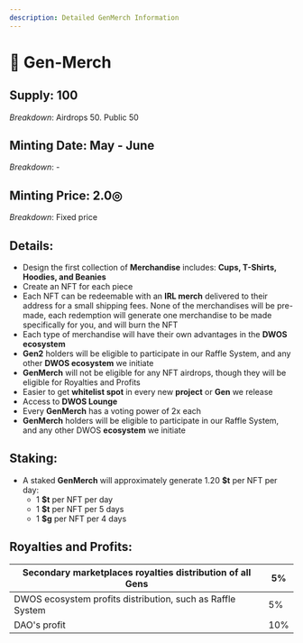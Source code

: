 ```yaml
---
description: Detailed GenMerch Information
---
```


# 👗 Gen-Merch

## Supply: 100

_Breakdown_: Airdrops 50. Public 50

## Minting Date: May - June

_Breakdown_: -

## Minting Price: 2.0◎

_Breakdown_: Fixed price

## Details:

* Design the first collection of **Merchandise** includes: **Cups, T-Shirts, Hoodies, and Beanies**
* Create an NFT for each piece
* Each NFT can be redeemable with an **IRL merch** delivered to their address for a small shipping fees. None of the merchandises will be pre-made, each redemption will generate one merchandise to be made specifically for you, and will burn the NFT
* Each type of merchandise will have their own advantages in the **DWOS ecosystem**
* **Gen2** holders will be eligible to participate in our Raffle System, and any other **DWOS ecosystem** we initiate
* **GenMerch** will not be eligible for any NFT airdrops, though they will be eligible for Royalties and Profits
* Easier to get **whitelist spot** in every new **project** or **Gen** we release
* Access to **DWOS Lounge**
* Every **GenMerch** has a voting power of 2x each
* **GenMerch** holders will be eligible to participate in our Raffle System, and any other DWOS **ecosystem** we initiate

## Staking:

* A staked **GenMerch** will approximately generate 1.20 **$t** per NFT per day:
  * 1 **$t** per NFT per day
  * 1 **$t** per NFT per 5 days
  * 1 **$g** per NFT per 4 days

## Royalties and Profits:

| Secondary marketplaces royalties distribution of all Gens  | 5%  |
| ---------------------------------------------------------- | --- |
| DWOS ecosystem profits distribution, such as Raffle System | 5%  |
| DAO's profit                                               | 10% |
